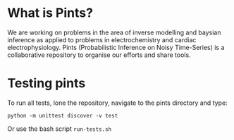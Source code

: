 # What is Pints?

We are working on problems in the area of inverse modelling and baysian 
inference as applied to problems in electrochemistry and cardiac 
electrophysiology. Pints (Probabilistic Inference on Noisy Time-Series) 
is a collaborative repository to organise our efforts and share tools.

# Testing pints

To run all tests, lone the repository, navigate to the pints directory
and type:

```
python -m unittest discover -v test
```

Or use the bash script `run-tests.sh`



